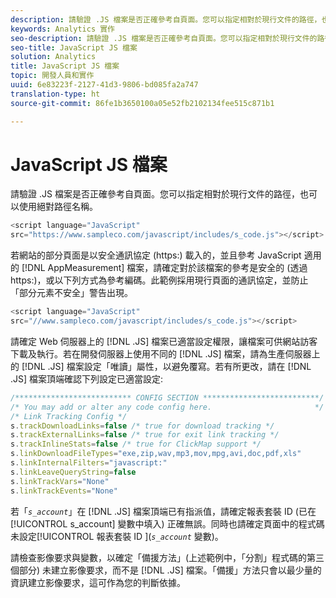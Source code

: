 ```yaml
---
description: 請驗證 .JS 檔案是否正確參考自頁面。您可以指定相對於現行文件的路徑，也可以使用絕對路徑名稱。
keywords: Analytics 實作
seo-description: 請驗證 .JS 檔案是否正確參考自頁面。您可以指定相對於現行文件的路徑，也可以使用絕對路徑名稱。
seo-title: JavaScript JS 檔案
solution: Analytics
title: JavaScript JS 檔案
topic: 開發人員和實作
uuid: 6e83223f-2127-41d3-9806-bd085fa2a747
translation-type: ht
source-git-commit: 86fe1b3650100a05e52fb2102134fee515c871b1

---
```



# JavaScript JS 檔案

請驗證 .JS 檔案是否正確參考自頁面。您可以指定相對於現行文件的路徑，也可以使用絕對路徑名稱。

```js
<script language="JavaScript" 
src="https://www.sampleco.com/javascript/includes/s_code.js"></script>
```

若網站的部分頁面是以安全通訊協定 (https:) 載入的，並且參考 JavaScript 適用的 [!DNL AppMeasurement] 檔案，請確定對於該檔案的參考是安全的 (透過 https:)，或以下列方式為參考編碼。此範例採用現行頁面的通訊協定，並防止「部分元素不安全」警告出現。

```js
<script language="JavaScript" 
src="//www.sampleco.com/javascript/includes/s_code.js"></script>
```

請確定 Web 伺服器上的 [!DNL .JS] 檔案已適當設定權限，讓檔案可供網站訪客下載及執行。若在開發伺服器上使用不同的 [!DNL .JS] 檔案，請為生產伺服器上的 [!DNL .JS] 檔案設定「唯讀」屬性，以避免覆寫。若有所更改，請在 [!DNL .JS] 檔案頂端確認下列設定已適當設定:

```js
/************************** CONFIG SECTION **************************/
/* You may add or alter any code config here.                       */
/* Link Tracking Config */
s.trackDownloadLinks=false /* true for download tracking */
s.trackExternalLinks=false /* true for exit link tracking */
s.trackInlineStats=false /* true for ClickMap support */
s.linkDownloadFileTypes="exe,zip,wav,mp3,mov,mpg,avi,doc,pdf,xls"
s.linkInternalFilters="javascript:"
s.linkLeaveQueryString=false
s.linkTrackVars="None" 
s.linkTrackEvents="None"
```

若「*`s_account`*」在 [!DNL .JS] 檔案頂端已有指派值，請確定報表套裝 ID (已在 [!UICONTROL s_account] 變數中填入) 正確無誤。同時也請確定頁面中的程式碼未設定[!UICONTROL 報表套裝 ID ](*`s_account`* 變數)。

請檢查影像要求與變數，以確定「備援方法」(上述範例中，「分割」程式碼的第三個部分) 未建立影像要求，而不是 [!DNL .JS] 檔案。「備援」方法只會以最少量的資訊建立影像要求，這可作為您的判斷依據。
